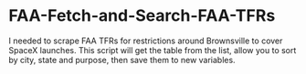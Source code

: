 # FAA-Fetch-and-Search-FAA-TFRs
I needed to scrape FAA TFRs for restrictions around Brownsville to cover SpaceX launches. This script will get the table from the list, allow you to sort by city, state and purpose, then save them to new variables.
